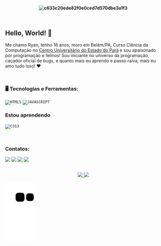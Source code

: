 <h4 align="center">
 
![c633c20ede82f0e0ced7d570dbe3a1f3](https://user-images.githubusercontent.com/70382532/138322189-2db8df52-9dcb-40a0-88a8-c365466bd33d.gif)
 
 </br>
  
## Hello, World! 👋
  
Me chamo Ryan, tenho 18 anos, moro em Belém/PA, Curso Ciência da Computação no [Centro Universitário do Estado do Pará](https://www.cesupa.br/) e sou apaixonado por programação e felinos! Sou iniciante no universo da programação, caçador oficial de bugs, e quanto mais eu aprendo e passo raiva, mais eu amo tudo isso!  ❤

</br>

### 🖥️ Tecnologias e Ferramentas: 
<code><img width="40px" src="https://cdn.jsdelivr.net/gh/devicons/devicon/icons/html5/html5-original-wordmark.svg" title = "HTML5"/></code>
<code><img width="40px" src="https://cdn.jsdelivr.net/gh/devicons/devicon/icons/javascript/javascript-original.svg" title = "JAVASCRIPT"/></code>

### Estou aprendendo

<code><img width="40px" src="https://cdn.jsdelivr.net/gh/devicons/devicon/icons/css3/css3-original-wordmark.svg" title = "CSS3"/></code> 



</br>
 
 ### Contatos:

<div>
<a href="https://instagram.com/ryanolivr_" target="_blank"><img src="https://img.shields.io/badge/-Instagram-%23E4405F?style=for-the-badge&logo=instagram&logoColor=white" target="_blank"></a>
<a href="https://www.twitch.tv/ryaanolivr" target="_blank"><img src="https://img.shields.io/badge/Twitch-9146FF?style=for-the-badge&logo=twitch&logoColor=white" target="_blank"></a>
<a href = "mailto:contato.ryanolivr@outlook.com"><img src="https://img.shields.io/badge/Gmail-D14836?style=for-the-badge&logo=gmail&logoColor=white" target="_blank"></a>
<a href="https://www.linkedin.com/in/ryan-oliveira-2096771b4" target="_blank"><img src="https://img.shields.io/badge/-LinkedIn-%230077B5?style=for-the-badge&logo=linkedin&logoColor=white" target="_blank"></a>   
</div>

##

<p align="center">
  <a href="https://github.com/ryanolivrdev">
  <img height="140em" src="https://github-readme-stats.vercel.app/api?username=ryanolivrdev&show_icons=true&theme=dracula&include_all_commits=true&count_private=true"/>
  <img height="140em" src="https://github-readme-stats.vercel.app/api/top-langs/?username=ryanolivrdev&layout=compact&langs_count=7&theme=dracula"/> 
</a>
</p>

![Snake animation](https://github.com/RyanOlivrdev/ryanolivrdev/blob/output/github-contribution-grid-snake.svg) 
 


 
 

